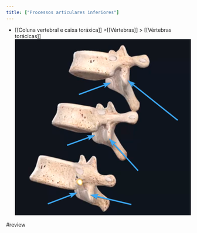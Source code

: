 ```yaml
---
title: ["Processos articulares inferiores"]
---
```

+ [[Coluna vertebral e caixa toráxica]] >[[Vértebras]] >  [[Vértebras torácicas]] 
![Pasted image 20210420173856.png](Pasted%20image%2020210420173856.png)

#review 